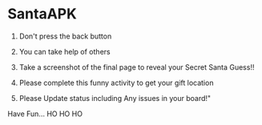 # SantaAPK
1. Don't press the back button

2. You can take help of others

3. Take a screenshot of the final page to reveal your Secret Santa Guess!!

4. Please complete this funny activity to get your gift location

5. Please Update status including Any issues in your board!"
 
Have Fun...
HO HO HO
